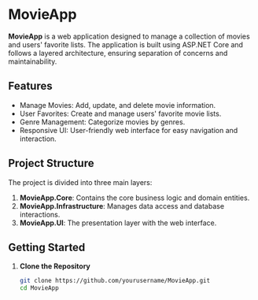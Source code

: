 # MovieApp

**MovieApp** is a web application designed to manage a collection of movies and users' favorite lists. The application is built using ASP.NET Core and follows a layered architecture, ensuring separation of concerns and maintainability.

## Features

- Manage Movies: Add, update, and delete movie information.
- User Favorites: Create and manage users' favorite movie lists.
- Genre Management: Categorize movies by genres.
- Responsive UI: User-friendly web interface for easy navigation and interaction.

## Project Structure

The project is divided into three main layers:

1. **MovieApp.Core**: Contains the core business logic and domain entities.
2. **MovieApp.Infrastructure**: Manages data access and database interactions.
3. **MovieApp.UI**: The presentation layer with the web interface.

## Getting Started

1. **Clone the Repository**

   ```sh
   git clone https://github.com/yourusername/MovieApp.git
   cd MovieApp
